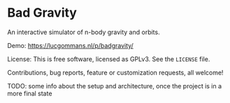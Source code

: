 # Bad Gravity

An interactive simulator of n-body gravity and orbits.

Demo: https://lucgommans.nl/p/badgravity/

License: This is free software, licensed as GPLv3. See the `LICENSE` file.

Contributions, bug reports, feature or customization requests, all welcome!

TODO: some info about the setup and architecture, once the project is in a more final state

